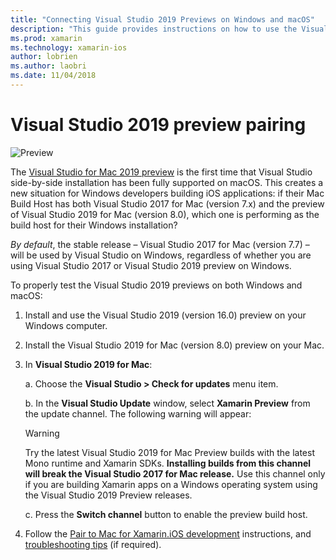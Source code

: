 ```yaml
---
title: "Connecting Visual Studio 2019 Previews on Windows and macOS"
description: "This guide provides instructions on how to use the Visual Studio 2019 preview on Windows to build iOS apps, while using the Visual Studio 2019 for Mac preview on macOS to host your builds."
ms.prod: xamarin
ms.technology: xamarin-ios
author: lobrien
ms.author: laobri
ms.date: 11/04/2018
---
```

# Visual Studio 2019 preview pairing

![Preview](~/media/shared/preview.png)

The [Visual Studio for Mac 2019 preview](https://docs.microsoft.com/visualstudio/mac/install-preview) is the first time that Visual Studio side-by-side installation has been fully supported on macOS. This creates a new situation for Windows developers building iOS applications: if their Mac Build Host has both Visual Studio 2017 for Mac (version 7.x) and the preview of Visual Studio 2019 for Mac (version 8.0), which one is performing as the build host for their Windows installation?

_By default_, the stable release &ndash; Visual Studio 2017 for Mac (version 7.7) &ndash; will be used by Visual Studio on Windows, regardless of whether you are using Visual Studio 2017 or Visual Studio 2019 preview on Windows.

To properly test the Visual Studio 2019 previews on both Windows and macOS:

1. Install and use the Visual Studio 2019 (version 16.0) preview on your Windows computer.
2. Install the Visual Studio 2019 for Mac (version 8.0) preview on your Mac.
3. In **Visual Studio 2019 for Mac**:

    a. Choose the **Visual Studio > Check for updates** menu item.

    b. In the **Visual Studio Update** window, select **Xamarin Preview** from the update channel. The following warning will appear:

    > [!WARNING]
    > Try the latest Visual Studio 2019 for Mac Preview builds with the latest Mono runtime and Xamarin SDKs. **Installing builds from this channel will break the Visual Studio 2017 for Mac release.** Use this channel only if you are building Xamarin apps on a Windows operating system using the Visual Studio 2019 Preview releases.

    c. Press the **Switch channel** button to enable the preview build host.

4. Follow the [Pair to Mac for Xamarin.iOS development](index.md) instructions, and [troubleshooting tips](troubleshooting.md) (if required).